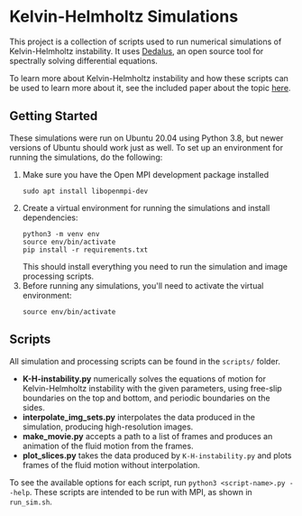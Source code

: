 # Kelvin-Helmholtz Simulations

This project is a collection of scripts used to run numerical simulations of Kelvin-Helmholtz instability. It uses [Dedalus](https://dedalus-project.org), an open source tool for spectrally solving differential equations.

To learn more about Kelvin-Helmholtz instability and how these scripts can be used to learn more about it, see the included paper about the topic [here](./paper/kelvin-helmholtz-instability.pdf).

## Getting Started
These simulations were run on Ubuntu 20.04 using Python 3.8, but newer versions of Ubuntu should work just as well. To set up an environment for running the simulations, do the following:
1. Make sure you have the Open MPI development package installed
    ```
    sudo apt install libopenmpi-dev
    ```
1. Create a virtual environment for running the simulations and install dependencies:
    ```
    python3 -m venv env
    source env/bin/activate
    pip install -r requirements.txt
    ```
    This should install everything you need to run the simulation and image processing scripts.
1. Before running any simulations, you'll need to activate the virtual environment:
    ```
    source env/bin/activate
    ```

## Scripts
All simulation and processing scripts can be found in the `scripts/` folder.
- **K-H-instability.py** numerically solves the equations of motion for Kelvin-Helmholtz instability with the given parameters, using free-slip boundaries on the top and bottom, and periodic boundaries on the sides.
- **interpolate_img_sets.py** interpolates the data produced in the simulation, producing high-resolution images.
- **make_movie.py** accepts a path to a list of frames and produces an animation of the fluid motion from the frames.
- **plot_slices.py** takes the data produced by `K-H-instability.py` and plots frames of the fluid motion without interpolation.

To see the available options for each script, run `python3 <script-name>.py --help`. These scripts are intended to be run with MPI, as shown in `run_sim.sh`.